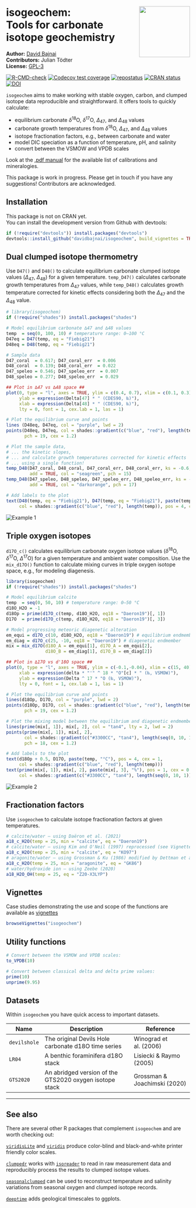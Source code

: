 
<!-- README.md is generated from README.Rmd. Please edit that file -->

# isogeochem: <img src="man/figures/isogeochem-logo.png" align="right" height="139"/> <br> Tools for carbonate isotope geochemistry

**Author:** [David Bajnai](https://www.davidbajnai.eu/)<br/>
**Contributors:** Julian Tödter <br/> **License:**
[GPL-3](https://opensource.org/licenses/GPL-3.0)

<!-- badges: start -->

[![R-CMD-check](https://github.com/davidbajnai/isogeochem/workflows/R-CMD-check/badge.svg)](https://github.com/davidbajnai/isogeochem/actions)
[![Codecov test
coverage](https://codecov.io/gh/davidbajnai/isogeochem/branch/main/graph/badge.svg)](https://codecov.io/gh/davidbajnai/isogeochem?branch=main)
[![repostatus](https://www.repostatus.org/badges/latest/active.svg)](https://www.repostatus.org/#active)
[![CRAN
status](https://www.r-pkg.org/badges/version/isogeochem)](https://CRAN.R-project.org/package=isogeochem)
[![DOI](https://zenodo.org/badge/401782303.svg)](https://zenodo.org/badge/latestdoi/401782303)
<!-- badges: end -->

`isogeochem` aims to make working with stable oxygen, carbon, and
clumped isotope data reproducible and straightforward. It offers tools
to quickly calculate:

-   equilibrium carbonate *δ*<sup>18</sup>O, *δ*<sup>17</sup>O,
    *∆*<sub>47</sub>, and *∆*<sub>48</sub> values
-   carbonate growth temperatures from *δ*<sup>18</sup>O,
    *∆*<sub>47</sub>, and *∆*<sub>48</sub> values
-   isotope fractionation factors, e.g., between carbonate and water
-   model DIC speciation as a function of temperature, pH, and salinity
-   convert between the VSMOW and VPDB scales

Look at the [.pdf manual](isogeochem_manual.pdf) for the available list
of calibrations and mineralogies.

This package is work in progress. Please get in touch if you have any
suggestions! Contributors are acknowledged.

## Installation

This package is not on CRAN yet.<br/> You can install the development
version from Github with devtools:

``` r
if (!require("devtools")) install.packages("devtools")
devtools::install_github("davidbajnai/isogeochem", build_vignettes = TRUE)
```

## Dual clumped isotope thermometry

Use `D47()` and `D48()` to calculate equilibrium carbonate clumped
isotope values (*∆*<sub>47</sub>, *∆*<sub>48</sub>) for a given
temperature. `temp_D47()` calculates carbonate growth temperatures from
*∆*<sub>47</sub> values, while `temp_D48()` calculates growth
temperature corrected for kinetic effects considering both the
*∆*<sub>47</sub> and the *∆*<sub>48</sub> value.

``` r
# library(isogeochem)
if (!require("shades")) install.packages("shades")

# Model equilibrium carbonate ∆47 and ∆48 values
temp  = seq(0, 100, 10) # temperature range: 0—100 °C
D47eq = D47(temp, eq = "Fiebig21")
D48eq = D48(temp, eq = "Fiebig21") 

# Sample data
D47_coral  = 0.617; D47_coral_err  = 0.006
D48_coral  = 0.139; D48_coral_err  = 0.022
D47_speleo = 0.546; D47_speleo_err  = 0.007
D48_speleo = 0.277; D48_speleo_err  = 0.029

## Plot in ∆47 vs ∆48 space ##
plot(0, type = "l", axes = TRUE, ylim = c(0.4, 0.7), xlim = c(0.1, 0.3),
     ylab = expression(Delta[47] * " (CDES90, ‰)"),
     xlab = expression(Delta[48] * " (CDES90, ‰)"),
     lty = 0, font = 1, cex.lab = 1, las = 1)

# Plot the equilibrium curve and points
lines (D48eq, D47eq, col = "purple", lwd = 2)
points(D48eq, D47eq, col = shades::gradient(c("blue", "red"), length(temp)),
       pch = 19, cex = 1.2)

# Plot the sample data,
# ... the kinetic slopes,
# ... and calculate growth temperatures corrected for kinetic effects
# ... using a single function!
temp_D48(D47_coral, D48_coral, D47_coral_err, D48_coral_err, ks = -0.6,
         add = TRUE, col = "seagreen", pch = 15)
temp_D48(D47_speleo, D48_speleo, D47_speleo_err, D48_speleo_err, ks = -1,
         add = TRUE, col = "darkorange", pch = 17)

# Add labels to the plot
text(D48(temp, eq = "Fiebig21"), D47(temp, eq = "Fiebig21"), paste(temp, "°C"),
     col = shades::gradient(c("blue", "red"), length(temp)), pos = 4, cex = 0.8)
```

![Example 1](man/figures/README-example1.png)

## Triple oxygen isotopes

`d17O_c()` calculates equilibrium carbonate oxygen isotope values
(*δ*<sup>18</sup>O, *δ*<sup>17</sup>O, *∆*<sup>17</sup>O) for a given
temperature and ambient water composition. Use the `mix_d17O()` function
to calculate mixing curves in triple oxygen isotope space, e.g., for
modeling diagenesis.

``` r
library(isogeochem)
if (!require("shades")) install.packages("shades")

# Model equilibrium calcite
temp  = seq(0, 50, 10) # temperature range: 0—50 °C
d18O_H2O = -1
d18Op = prime(d17O_c(temp, d18O_H2O, eq18 = "Daeron19")[, 1])
D17O  = prime(d17O_c(temp, d18O_H2O, eq18 = "Daeron19")[, 3])

# Model progressing meteoric diagenetic alteration 
em_equi = d17O_c(10, d18O_H2O, eq18 = "Daeron19") # equilibrium endmember
em_diag = d17O_c(25, -10, eq18 = "Daeron19") # diagenetic endmember
mix = mix_d17O(d18O_A = em_equi[1], d17O_A = em_equi[2],
               d18O_B = em_diag[1], d17O_B = em_diag[2])

## Plot in ∆17O vs d'18O space ##
plot(0, type = "l", axes = TRUE, ylim = c(-0.1,-0.04), xlim = c(15, 40),
     xlab = expression(delta * "'" ^ 18 * "O"[c] * " (‰, VSMOW)"),
     ylab = expression(Delta ^ 17 * "O (‰, VSMOW)"),
     lty = 0, font = 1, cex.lab = 1, las = 1)

# Plot the equilibrium curve and points
lines(d18Op, D17O, col = "purple", lwd = 2)
points(d18Op, D17O, col = shades::gradient(c("blue", "red"), length(temp)),
       pch = 19, cex = 1.2)

# Plot the mixing model between the equilibrium and diagenetic endmembers
lines(prime(mix[, 1]), mix[, 2], col = "tan4", lty = 2, lwd = 2)
points(prime(mix[, 1]), mix[, 2],
       col = shades::gradient(c("#3300CC", "tan4"), length(seq(0, 10, 1))),
       pch = 18, cex = 1.2)

# Add labels to the plot
text(d18Op + 0.5, D17O, paste(temp, "°C"), pos = 4, cex = 1,
     col = shades::gradient(c("blue", "red"), length(temp)))
text(prime(mix[, 1]), mix[, 2], paste(mix[, 3], "%"), pos = 1, cex = 0.5,
     col = shades::gradient(c("#3300CC", "tan4"), length(seq(0, 10, 1))))
```

![Example 2](man/figures/README-example2.png)

## Fractionation factors

Use `isogeochem` to calculate isotope fractionation factors at given
temperatures.

``` r
# calcite/water – using Daëron et al. (2021)
a18_c_H2O(temp = 25, min = "calcite", eq = "Daeron19")
# calcite/water – using Kim and O'Neil (1997) reprocessed (see Vignettes)
a18_c_H2O(temp = 25, min = "calcite", eq = "KO97")
# aragonite/water – using Grossman & Ku (1986) modified by Dettman et al. (1999)
a18_c_H2O(temp = 25, min = "aragonite", eq = "GK86")
# water/hydroxide ion – using Zeebe (2020)
a18_H2O_OH(temp = 25, eq = "Z20-X3LYP")
```

## Vignettes

Case studies demonstrating the use and scope of the functions are
available as [vignettes](vignettes/)

``` r
browseVignettes("isogeochem")
```

## Utility functions

``` r
# Convert between the VSMOW and VPDB scales:
to_VPDB(10)

# Convert between classical delta and delta prime values:
prime(10)
unprime(9.95)
```

## Datasets

Within `isogeochem` you have quick access to important datasets.

| Name         | Description                                             | Reference                    |
|--------------|---------------------------------------------------------|------------------------------|
| `devilshole` | The original Devils Hole carbonate d18O time series     | Winograd et al. (2006)       |
| `LR04`       | A benthic foraminifera d18O stack                       | Lisiecki & Raymo (2005)      |
| `GTS2020`    | An abridged version of the GTS2020 oxygen isotope stack | Grossman & Joachimski (2020) |

------------------------------------------------------------------------

## See also

There are several other R packages that complement `isogeochem` and are
worth checking out:

[`viridisLite`](https://github.com/sjmgarnier/viridisLite) and
[`viridis`](https://github.com/sjmgarnier/viridis) produce color-blind
and black-and-white printer friendly color scales.

[`clumpedr`](https://github.com/isoverse/clumpedr/) works with
[`isoreader`](https://github.com/isoverse/isoreader) to read in raw
measurement data and reproducibly process the results to clumped isotope
values.

[`seasonalclumped`](https://github.com/nielsjdewinter/seasonalclumped)
can be used to reconstruct temperature and salinity variations from
seasonal oxygen and clumped isotope records.

[`deeptime`](https://github.com/willgearty/deeptime) adds geological
timescales to ggplots.
